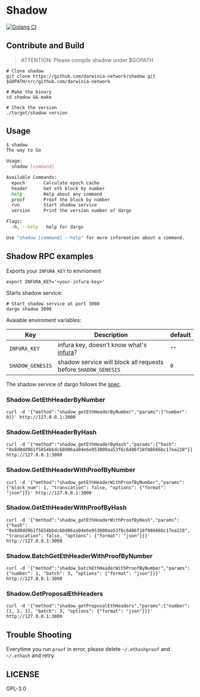 # Shadow

[![Golang CI][workflow-badge]][github]

## Contribute and Build

> ATTENTION: Please compile shadow under $GOPATH

```
# Clone shadow
git clone https://github.com/darwinia-network/shadow.git $GOPATH/src/github.com/darwinia-network

# Make the binary
cd shadow && make

# Check the version
./target/shadow version
```

## Usage

```sh
$ shadow
The way to Go

Usage:
  shadow [command]

Available Commands:
  epoch       Calculate epoch cache
  header      Get eth block by number
  help        Help about any command
  proof       Proof the block by number
  run         Start shadow service
  version     Print the version number of dargo

Flags:
  -h, --help   help for dargo

Use "shadow [command] --help" for more information about a command.

```

## Shadow RPC examples

Exports your `INFURA_KEY` to envrioment

```
export INFURA_KEY='<your-infura-key>'
```

Starts shadow service:

```
# Start shadow service at port 3000
dargo shadow 3000
```

Avaiable enviroment variables:

| Key              | Description                                                    | default |
|------------------|----------------------------------------------------------------|---------|
| `INFURA_KEY`     | infura key, doesn't know what's [infura][infura]?              | `""`    |
| `SHADOW_GENESIS` | shadow service will block all requests before `SHADOW_GENESIS` | `0`     |

The shadow service of dargo follows the [spec][spec].

### Shadow.GetEthHeaderByNumber

```
curl -d '{"method":"shadow_getEthHeaderByNumber","params":{"number": 0}}' http://127.0.0.1:3000
```

### Shadow.GetEthHeaderByHash

```
curl -d '{"method":"shadow_getEthHeaderByHash","params":{"hash": "0x8d0dd9b1f5854bbdc60d06aa04e6e953000aa53f6c6486f18f08666bc17ea228"}}' http://127.0.0.1:3000
```

### Shadow.GetEthHeaderWithProofByNumber

```
curl -d '{"method":"shadow_getEthHeaderWithProofByNumber","params":{"block_num": 1, "transcation": false, "options": {"format": "json"}}}' http://127.0.0.1:3000
```

### Shadow.GetEthHeaderWithProofByHash

```
curl -d '{"method":"shadow_getEthHeaderWithProofByHash","params":{"hash": "0x8d0dd9b1f5854bbdc60d06aa04e6e953000aa53f6c6486f18f08666bc17ea228", "transcation": false, "options": {"format": "json"}}}' http://127.0.0.1:3000
```

### Shadow.BatchGetEthHeaderWithProofByNumber

```
curl -d '{"method":"shadow_batchEthHeaderWithProofByNumber","params":{"number": 1, "batch": 3, "options": {"format": "json"}}}' http://127.0.0.1:3000
```

### Shadow.GetProposalEthHeaders

```
curl -d '{"method":"shadow_getProposalEthHeaders","params":{"number": [1, 2, 3], "batch": 3, "options": {"format": "json"}}}' http://127.0.0.1:3000
```

## Trouble Shooting

Everytime you run `proof` in error, please delete `~/.ethashproof` and `~/.ethash` 
and retry.

## LICENSE

GPL-3.0


[infura]: https://infura.io
[github]: https://github.com/darwinia-network/shadow
[spec]: https://github.com/darwinia-network/darwinia/wiki/Darwinia-offchain-worker-shadow-service-spec
[workflow-badge]: https://github.com/darwinia-network/shadow/workflows/Golang%20CI/badge.svg
